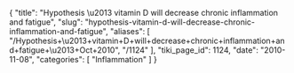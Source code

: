 {
  "title": "Hypothesis \u2013 vitamin D will decrease chronic inflammation and fatigue",
  "slug": "hypothesis-vitamin-d-will-decrease-chronic-inflammation-and-fatigue",
  "aliases": [
    "/Hypothesis+\u2013+vitamin+D+will+decrease+chronic+inflammation+and+fatigue+\u2013+Oct+2010",
    "/1124"
  ],
  "tiki_page_id": 1124,
  "date": "2010-11-08",
  "categories": [
    "Inflammation"
  ]
}

